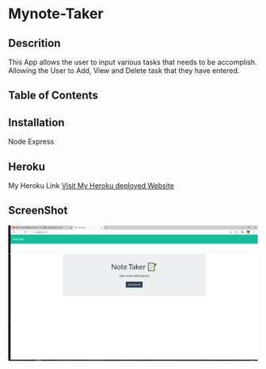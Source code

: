 # Mynote-Taker 

## Descrition
This App allows the user to input various tasks that needs to be accomplish. Allowing the User to Add, View and Delete task that they have entered. 

## Table of Contents
   
## Installation
Node
Express

## Heroku
My Heroku Link 
<a href= "https://dry-castle-92050.herokuapp.com">Visit My Heroku deployed Website</a>

## ScreenShot
<img src="./screenshots/mynotetaker.png" alt="my-notetaker">


